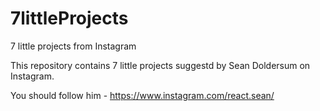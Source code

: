 # 7littleProjects
7 little projects from Instagram

This repository contains 7 little projects suggestd by Sean Doldersum on Instagram.


You should follow him - https://www.instagram.com/react.sean/
